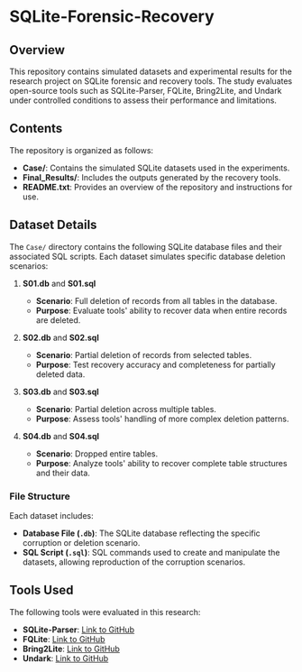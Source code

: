 # SQLite-Forensic-Recovery

## Overview
This repository contains simulated datasets and experimental results for the research project on SQLite forensic and recovery tools. The study evaluates open-source tools such as SQLite-Parser, FQLite, Bring2Lite, and Undark under controlled conditions to assess their performance and limitations.

## Contents
The repository is organized as follows:
- **Case/**: Contains the simulated SQLite datasets used in the experiments.
- **Final_Results/**: Includes the outputs generated by the recovery tools.
- **README.txt**: Provides an overview of the repository and instructions for use.

## Dataset Details
The `Case/` directory contains the following SQLite database files and their associated SQL scripts. Each dataset simulates specific database deletion scenarios:

1. **S01.db** and **S01.sql**
   - **Scenario**: Full deletion of records from all tables in the database.
   - **Purpose**: Evaluate tools' ability to recover data when entire records are deleted.

2. **S02.db** and **S02.sql**
   - **Scenario**: Partial deletion of records from selected tables.
   - **Purpose**: Test recovery accuracy and completeness for partially deleted data.

3. **S03.db** and **S03.sql**
   - **Scenario**: Partial deletion across multiple tables.
   - **Purpose**: Assess tools' handling of more complex deletion patterns.

4. **S04.db** and **S04.sql**
   - **Scenario**: Dropped entire tables.
   - **Purpose**: Analyze tools' ability to recover complete table structures and their data.

### File Structure
Each dataset includes:
- **Database File (`.db`)**: The SQLite database reflecting the specific corruption or deletion scenario.
- **SQL Script (`.sql`)**: SQL commands used to create and manipulate the datasets, allowing reproduction of the corruption scenarios.

## Tools Used
The following tools were evaluated in this research:
- **SQLite-Parser**: [Link to GitHub](https://github.com/mdegrazia/SQLite-Deleted-Records-Parser)
- **FQLite**: [Link to GitHub](https://github.com/pawlaszczyk/fqlite)
- **Bring2Lite**: [Link to GitHub](https://github.com/bring2lite/bring2lite/tree/master)
- **Undark**: [Link to GitHub](https://github.com/alitrack/undark)
